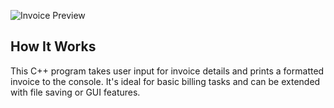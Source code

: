 ![Invoice Preview](invoice-screenshot.png)


## How It Works
This C++ program takes user input for invoice details and prints a formatted invoice to the console. It's ideal for basic billing tasks and can be extended with file saving or GUI features.




